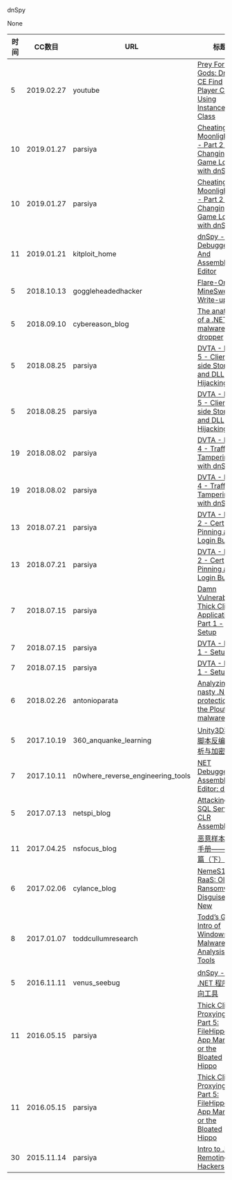 dnSpy

None

| 时间 | CC数目 | URL | 标题 |
| ---- | ----- | --- | --- |
| 5 | 2019.02.27 | youtube | [Prey For The Gods: DnSpy CE Find Player Class Using Instances of Class](https://www.youtube.com/watch?v=B_AnZ4svr08) |
| 10 | 2019.01.27 | parsiya | [Cheating at Moonlighter - Part 2 - Changing Game Logic with dnSpy](https://parsiya.net/blog/2019-01-27-cheating-at-moonlighter---part-2---changing-game-logic-with-dnspy/) |
| 10 | 2019.01.27 | parsiya | [Cheating at Moonlighter - Part 2 - Changing Game Logic with dnSpy](https://parsiya.net/blog/2019-01-27-cheating-at-moonlighter-part-2-changing-game-logic-with-dnspy/) |
| 11 | 2019.01.21 | kitploit_home | [dnSpy - .NET Debugger And Assembly Editor](https://www.kitploit.com/2019/01/dnspy-net-debugger-and-assembly-editor.html) |
| 5 | 2018.10.13 | goggleheadedhacker | [Flare-On 5: MineSweeper Write-up](https://goggleheadedhacker.com/blog/post/9) |
| 5 | 2018.09.10 | cybereason_blog | [The anatomy of a .NET malware dropper](https://www.cybereason.com/blog/.net-malware-dropper) |
| 5 | 2018.08.25 | parsiya | [DVTA - Part 5 - Client-side Storage and DLL Hijacking](https://parsiya.net/blog/2018-08-25-dvta-part-5-client-side-storage-and-dll-hijacking/) |
| 5 | 2018.08.25 | parsiya | [DVTA - Part 5 - Client-side Storage and DLL Hijacking](https://parsiya.net/blog/2018-08-25-dvta---part-5---client-side-storage-and-dll-hijacking/) |
| 19 | 2018.08.02 | parsiya | [DVTA - Part 4 - Traffic Tampering with dnSpy](https://parsiya.net/blog/2018-08-02-dvta---part-4---traffic-tampering-with-dnspy/) |
| 19 | 2018.08.02 | parsiya | [DVTA - Part 4 - Traffic Tampering with dnSpy](https://parsiya.net/blog/2018-08-02-dvta-part-4-traffic-tampering-with-dnspy/) |
| 13 | 2018.07.21 | parsiya | [DVTA - Part 2 - Cert Pinning and Login Button](https://parsiya.net/blog/2018-07-21-dvta-part-2-cert-pinning-and-login-button/) |
| 13 | 2018.07.21 | parsiya | [DVTA - Part 2 - Cert Pinning and Login Button](https://parsiya.net/blog/2018-07-21-dvta---part-2---cert-pinning-and-login-button/) |
| 7 | 2018.07.15 | parsiya | [Damn Vulnerable Thick Client Application - Part 1 - Setup](https://parsiya.net/blog/2018-07-15-damn-vulnerable-thick-client-application---part-1---setup/) |
| 7 | 2018.07.15 | parsiya | [DVTA - Part 1 - Setup](https://parsiya.net/blog/2018-07-15-dvta---part-1---setup/) |
| 7 | 2018.07.15 | parsiya | [DVTA - Part 1 - Setup](https://parsiya.net/blog/2018-07-15-dvta-part-1-setup/) |
| 6 | 2018.02.26 | antonioparata | [Analyzing the nasty .NET protection of the Ploutus.D malware.](http://antonioparata.blogspot.com/2018/02/analyzing-nasty-net-protection-of.html) |
| 5 | 2017.10.19 | 360_anquanke_learning | [Unity3D程序脚本反编译分析与加密](https://www.anquanke.com/post/id/87043/) |
| 7 | 2017.10.11 | n0where_reverse_engineering_tools | [NET Debugger & Assembly Editor: dnSpy](https://n0where.net/reverse-engineer-net-assemblies-dnspy) |
| 5 | 2017.07.13 | netspi_blog | [Attacking SQL Server CLR Assemblies](https://blog.netspi.com/attacking-sql-server-clr-assemblies/) |
| 11 | 2017.04.25 | nsfocus_blog | [恶意样本分析手册——工具篇（下）](http://blog.nsfocus.net/malicious-sample-analysis-manual-tool-2/) |
| 6 | 2017.02.06 | cylance_blog | [NemeS1S RaaS: Old Ransomware Disguised As New](https://www.cylance.com/en_us/blog/nemes1s-raas-old-ransomware-disguised-as-new.html) |
| 8 | 2017.01.07 | toddcullumresearch | [Todd’s GIANT Intro of Windows Malware Analysis Tools](https://toddcullumresearch.com/2017/07/01/todds-giant-intro-of-windows-malware-analysis-tools/) |
| 5 | 2016.11.11 | venus_seebug | [dnSpy - 一款 .NET 程序逆向工具](https://paper.seebug.org/107/) |
| 11 | 2016.05.15 | parsiya | [Thick Client Proxying - Part 5: FileHippo App Manager or the Bloated Hippo](https://parsiya.net/blog/2016-05-15-thick-client-proxying---part-5-filehippo-app-manager-or-the-bloated-hippo/) |
| 11 | 2016.05.15 | parsiya | [Thick Client Proxying - Part 5: FileHippo App Manager or the Bloated Hippo](https://parsiya.net/blog/2016-05-15-thick-client-proxying-part-5-filehippo-app-manager-or-the-bloated-hippo/) |
| 30 | 2015.11.14 | parsiya | [Intro to .NET Remoting for Hackers](https://parsiya.net/blog/2015-11-14-intro-to-.net-remoting-for-hackers/) |
